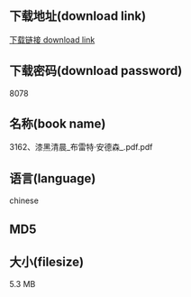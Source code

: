 ## 下载地址(download link)
[下载链接 download link](https://tutu365.netlify.app/?s=3162%E3%80%81%E6%BC%86%E9%BB%91%E6%B8%85%E6%99%A8_%E5%B8%83%E9%9B%B7%E7%89%B9%C2%B7%E5%AE%89%E5%BE%B7%E6%A3%AE_.pdf)

## 下载密码(download password)
8078

## 名称(book name)
3162、漆黑清晨_布雷特·安德森_.pdf.pdf

## 语言(language)
chinese

## MD5


## 大小(filesize)
5.3 MB

